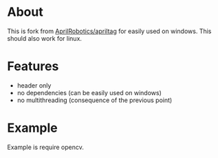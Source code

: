 # About
This is fork from [AprilRobotics/apriltag](https://github.com/AprilRobotics/apriltag) for easily used on windows. This should also work for linux.

# Features
* header only
* no dependencies (can be easily used on windows)
* no multithreading (consequence of the previous point)

# Example
Example is require opencv.
